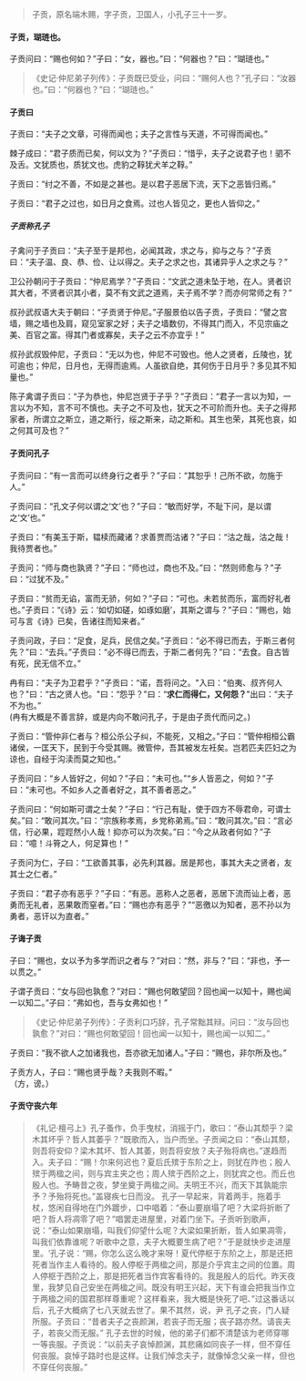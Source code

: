 
> 子贡，原名端木赐，字子贡，卫国人，小孔子三十一岁。

#### 子贡，瑚琏也。

子贡问曰：“赐也何如？”子曰：“女，器也。”曰：“何器也？”曰：“瑚琏也。”
> 《史记·仲尼弟子列传》：子贡既已受业，问曰：“赐何人也？”孔子曰：“汝器也。”曰：“何器也？”曰：“瑚琏也。”

#### 子贡曰

子贡曰：“夫子之文章，可得而闻也；夫子之言性与天道，不可得而闻也。”

棘子成曰：“君子质而已矣，何以文为？”子贡曰：“惜乎，夫子之说君子也！驷不及舌。文犹质也，质犹文也。虎豹之鞟犹犬羊之鞟。”

子贡曰：“纣之不善，不如是之甚也。是以君子恶居下流，天下之恶皆归焉。”

子贡曰：“君子之过也，如日月之食焉。过也人皆见之，更也人皆仰之。”

##### 子贡称孔子

子禽问于子贡曰：“夫子至于是邦也，必闻其政，求之与，抑与之与？”子贡曰：“夫子温、良、恭、俭、让以得之。夫子之求之也，其诸异乎人之求之与？”

卫公孙朝问于子贡曰：“仲尼焉学？”子贡曰：“文武之道未坠于地，在人。贤者识其大者，不贤者识其小者，莫不有文武之道焉，夫子焉不学？而亦何常师之有？”

叔孙武叔语大夫于朝曰：“子贡贤于仲尼。”子服景伯以告子贡，子贡曰：“譬之宫墙，赐之墙也及肩，窥见室家之好；夫子之墙数仞，不得其门而入，不见宗庙之美、百官之富。得其门者或寡矣，夫子之云不亦宜乎！”

叔孙武叔毁仲尼，子贡曰：“无以为也，仲尼不可毁也。他人之贤者，丘陵也，犹可逾也；仲尼，日月也，无得而逾焉。人虽欲自绝，其何伤于日月乎？多见其不知量也。”

陈子禽谓子贡曰：“子为恭也，仲尼岂贤于子乎？”子贡曰：“君子一言以为知，一言以为不知，言不可不慎也。夫子之不可及也，犹天之不可阶而升也。夫子之得邦家者，所谓立之斯立，道之斯行，绥之斯来，动之斯和。其生也荣，其死也哀，如之何其可及也？”

#### 子贡问孔子

子贡问曰：“有一言而可以终身行之者乎？”子曰：“其恕乎！己所不欲，勿施于人。”

子贡问曰：“孔文子何以谓之‘文’也？”子曰：“敏而好学，不耻下问，是以谓之‘文’也。”

子贡曰：“有美玉于斯，韫椟而藏诸？求善贾而沽诸？”子曰：“沽之哉，沽之哉！我待贾者也。”

子贡问：“师与商也孰贤？”子曰：“师也过，商也不及。”曰：“然则师愈与？”子曰：“过犹不及。”

子贡曰：“贫而无谄，富而无骄，何如？”子曰：“可也。未若贫而乐，富而好礼者也。”子贡曰：“《诗》云：‘如切如磋，如琢如磨’，其斯之谓与？”子曰：“赐也，始可与言《诗》已矣，告诸往而知来者。”

子贡问政，子曰：“足食，足兵，民信之矣。”子贡曰：“必不得已而去，于斯三者何先？”曰：“去兵。”子贡曰：“必不得已而去，于斯二者何先？”曰：“去食。自古皆有死，民无信不立。”

冉有曰：“夫子为卫君乎？”子贡曰：“诺，吾将问之。"入曰：“伯夷、叔齐何人也？"曰：“古之贤人也。"曰：“怨乎？"曰：“**求仁而得仁，又何怨？**"出曰：“夫子不为也。”    
(冉有大概是不善言辞，或是内向不敢问孔子，于是由子贡代而问之。)

子贡曰：“管仲非仁者与？桓公杀公子纠，不能死，又相之。”子曰：“管仲相桓公霸诸侯，一匡天下，民到于今受其赐。微管仲，吾其被发左衽矣。岂若匹夫匹妇之为谅也，自经于沟渎而莫之知也。”

子贡问曰：“乡人皆好之，何如？”子曰：“未可也。”“乡人皆恶之，何如？”子曰：“未可也。不如乡人之善者好之，其不善者恶之。”

子贡问曰：“何如斯可谓之士矣？”子曰：“行己有耻，使于四方不辱君命，可谓士矣。”曰：“敢问其次。”曰：“宗族称孝焉，乡党称弟焉。”曰：“敢问其次。”曰：“言必信，行必果，踁踁然小人哉！抑亦可以为次矣。”曰：“今之从政者何如？”子曰：“噫！斗筲之人，何足算也！”

子贡问为仁，子曰：“工欲善其事，必先利其器。居是邦也，事其大夫之贤者，友其士之仁者。”

子贡曰：“君子亦有恶乎？”子曰：“有恶。恶称人之恶者，恶居下流而讪上者，恶勇而无礼者，恶果敢而窒者。”曰：“赐也亦有恶乎？”“恶徼以为知者，恶不孙以为勇者，恶讦以为直者。”

#### 子诲子贡

子曰：“赐也，女以予为多学而识之者与？”对曰：“然，非与？”曰：“非也，予一以贯之。”

子谓子贡曰：“女与回也孰愈？”对曰：“赐也何敢望回？回也闻一以知十，赐也闻一以知二。”子曰：“弗如也，吾与女弗如也！”
> 《史记·仲尼弟子列传》：子贡利口巧辞，孔子常黜其辩。问曰：“汝与回也孰愈？”对曰：“赐也何敢望回！回也闻一以知十，赐也闻一以知二。”

子贡曰：“我不欲人之加诸我也，吾亦欲无加诸人。”子曰：“赐也，非尔所及也。”

子贡方人，子曰：“赐也贤乎哉？夫我则不暇。”   
（方，谤。）

#### 子贡守丧六年

> 《礼记·檀弓上》孔子蚤作，负手曳杖，消摇于门，歌曰：“泰山其颓乎？梁木其坏乎？哲人其萎乎？”既歌而入，当户而坐。子贡闻之曰：“泰山其颓，则吾将安仰？梁木其坏、哲人其萎，则吾将安放？夫子殆将病也。”遂趋而入。夫子曰：“赐！尔来何迟也？夏后氏殡于东阶之上，则犹在阼也；殷人殡于两楹之间，则与宾主夹之也；周人殡于西阶之上，则犹宾之也。而丘也殷人也。予畴昔之夜，梦坐奠于两楹之间。夫明王不兴，而天下其孰能宗予？予殆将死也。”盖寝疾七日而没。
> 孔子一早起来，背着两手，拖着手杖，悠闲自得地在门外踱步，口中唱着：“泰山要崩塌了吧？大梁将折断了吧？哲人将凋零了吧？”唱罢走进屋里，对着门坐下。子贡听到歌声，说：“泰山如果崩塌，叫我们仰望什么呢？大梁如果折断，哲人如果凋零，叫我们依靠谁呢？听歌中之意，夫子大概要生病了吧？”于是就快步走进屋里。‘孔子说：“赐，你怎么这么晚才来呀！夏代停枢于东阶之上，那是还把死者当作主人看待的。殷人停枢于两楹之间，那是介乎宾主之间的位置。周人停枢于西阶之上，那是把死者当作宾客看待的。我是殷人的后代。昨天夜里，我梦见自己安坐在两楹之间。既没有明王兴起，天下有谁会把我当作立于两楹之间的国君那样尊重呢？这样看来，我大概是快死了吧、”过这番话以后，孔子大概病了七八天就去世了。果不其然，说，尹
> 孔子之丧，门人疑所服。子贡曰：“昔者夫子之丧颜渊，若丧子而无服；丧子路亦然。请丧夫子，若丧父而无服。”
> 孔子去世的时候，他的弟子们都不清楚该为老师穿哪一等丧服。子贡说：“以前夫子哀悼颜渊，其悲痛如同丧子一样，但不穿任何丧服。哀悼子路时也是这样。让我们悼念夫子，就像悼念父亲一样，但也不穿任何丧服。”
